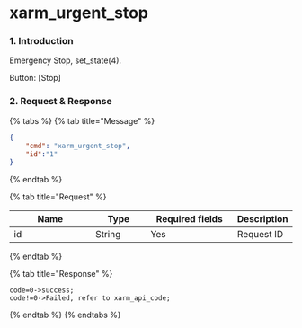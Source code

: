 # xarm\_urgent\_stop

### 1. Introduction

Emergency Stop,  set\_state(4).

Button: \[Stop]

### 2. Request & Response

{% tabs %}
{% tab title="Message" %}
```json
{
    "cmd": "xarm_urgent_stop",
    "id":"1"
}
```
{% endtab %}

{% tab title="Request" %}
<table data-full-width="true"><thead><tr><th width="136">Name</th><th width="85">Type</th><th width="144">Required fields</th><th>Description</th></tr></thead><tbody><tr><td>id</td><td>String</td><td>Yes</td><td>Request ID</td></tr></tbody></table>
{% endtab %}

{% tab title="Response" %}
```
code=0->success;
code!=0->Failed, refer to xarm_api_code;
```
{% endtab %}
{% endtabs %}

